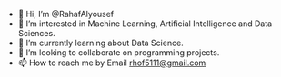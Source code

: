 - 👋 Hi, I’m @RahafAlyousef
- 👀 I’m interested in Machine Learning, Artificial Intelligence and Data Sciences.
- 🌱 I’m currently learning about Data Science.
- 💞️ I’m looking to collaborate on programming projects.
- 📫 How to reach me by Email rhof5111@gmail.com

<!---
rahafkh1/rahafkh1 is a ✨ special ✨ repository because its `README.md` (this file) appears on your GitHub profile.
You can click the Preview link to take a look at your changes.
--->
